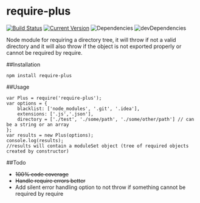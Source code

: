 # require-plus

[![Build Status](https://travis-ci.org/simon-p-r/require-plus.svg?branch=master)](https://travis-ci.org/simon-p-r/require-plus)
[![Current Version](https://img.shields.io/npm/v/require-plus.svg)](https://www.npmjs.org/package/require-plus)
![Dependencies](http://img.shields.io/david/simon-p-r/require-plus.svg)
![devDependencies](http://img.shields.io/david/dev/simon-p-r/require-plus.svg)




Node module for requiring a directory tree, it will throw if not a valid directory and it will also throw if the object is not exported properly or cannot be required by require.



##Installation

    npm install require-plus

##Usage

    var Plus = require('require-plus');
    var options = {
        blacklist: ['node_modules', '.git', '.idea'],
        extensions: ['.js','.json'],
        directory = ['./test', './some/path', './some/other/path'] // can be a string or an array
    };
    var results = new Plus(options);
    console.log(results);
    //results will contain a moduleSet object (tree of required objects created by constructor)

##Todo

+ ~~100% code coverage~~
+ ~~Handle require errors better~~
+ Add silent error handling option to not throw if something cannot be required by require
